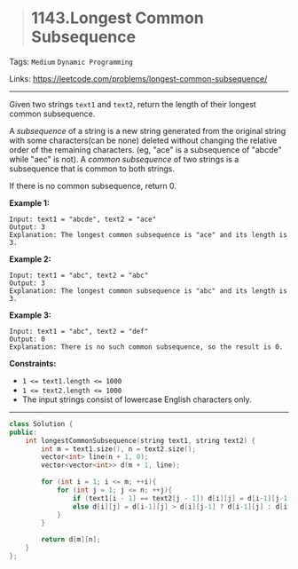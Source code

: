> # 1143.Longest Common Subsequence

Tags: `Medium` `Dynamic Programming`

Links: <https://leetcode.com/problems/longest-common-subsequence/>

---

Given two strings `text1` and `text2`, return the length of their longest common subsequence.

A *subsequence* of a string is a new string generated from the original string with some characters(can be none) deleted without changing the relative order of the remaining characters. (eg, "ace" is a subsequence of "abcde" while "aec" is not). A *common subsequence* of two strings is a subsequence that is common to both strings.

 

If there is no common subsequence, return 0.

 

**Example 1:**

```
Input: text1 = "abcde", text2 = "ace" 
Output: 3  
Explanation: The longest common subsequence is "ace" and its length is 3.
```

**Example 2:**

```
Input: text1 = "abc", text2 = "abc"
Output: 3
Explanation: The longest common subsequence is "abc" and its length is 3.
```

**Example 3:**

```
Input: text1 = "abc", text2 = "def"
Output: 0
Explanation: There is no such common subsequence, so the result is 0.
```

 

**Constraints:**

- `1 <= text1.length <= 1000`
- `1 <= text2.length <= 1000`
- The input strings consist of lowercase English characters only.

---

```c++
class Solution {
public:
    int longestCommonSubsequence(string text1, string text2) {
        int m = text1.size(), n = text2.size();
        vector<int> line(n + 1, 0);
        vector<vector<int>> d(m + 1, line);
        
        for (int i = 1; i <= m; ++i){
            for (int j = 1; j <= n; ++j){
                if (text1[i - 1] == text2[j - 1]) d[i][j] = d[i-1][j-1] + 1;
                else d[i][j] = d[i-1][j] > d[i][j-1] ? d[i-1][j] : d[i][j-1];
            }
        }
        
        return d[m][n];
    }
};
```

